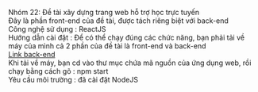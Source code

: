 Nhóm 22: Đề tài xây dựng trang web hỗ trợ học trực tuyến <br>
Đây là phần front-end của đề tài, được tách riêng biệt với back-end <br>
Công nghệ sử dụng : ReactJS <br>
Hướng dẫn cài đặt : Để có thể chạy đúng các chức năng, bạn phải tải về máy của mình cả 2 phần của đề tài là front-end và back-end <br>
    <a href="https://gitlab.com/soict-it4409/20192/nhom22/baitaplon_backend " >Link back-end</a> <br>
Khi tải về máy, bạn cd vào thư mục chứa mã nguồn của ứng dụng web, rồi chạy bằng cách gõ : npm start <br>
Yêu cầu môi trường : đã cài đặt NodeJS 
